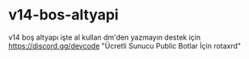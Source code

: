 # v14-bos-altyapi
 v14 boş altyapı işte al kullan dm'den yazmayın destek için https://discord.gg/devcode "Ücretli Sunucu Public Botlar İçin rotaxrd"
